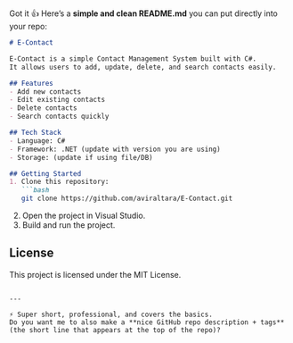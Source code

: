 Got it 👍 Here’s a **simple and clean README.md** you can put directly into your repo:

````markdown
# E-Contact

E-Contact is a simple Contact Management System built with C#.  
It allows users to add, update, delete, and search contacts easily.

## Features
- Add new contacts
- Edit existing contacts
- Delete contacts
- Search contacts quickly

## Tech Stack
- Language: C#
- Framework: .NET (update with version you are using)
- Storage: (update if using file/DB)

## Getting Started
1. Clone this repository:
   ```bash
   git clone https://github.com/aviraltara/E-Contact.git
````

2. Open the project in Visual Studio.
3. Build and run the project.

## License

This project is licensed under the MIT License.

```

---

⚡ Super short, professional, and covers the basics.  
Do you want me to also make a **nice GitHub repo description + tags** (the short line that appears at the top of the repo)?
```
